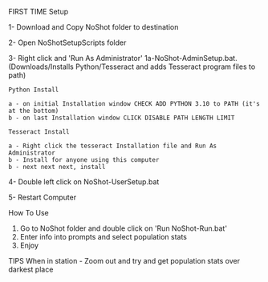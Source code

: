 FIRST TIME Setup

1- Download and Copy NoShot folder to destination

2- Open NoShotSetupScripts folder 

3- Right click and 'Run As Administrator' 1a-NoShot-AdminSetup.bat. (Downloads/Installs Python/Tesseract and adds Tesseract program files to path)
     

    Python Install
    
    a - on initial Installation window CHECK ADD PYTHON 3.10 to PATH (it's at the bottom)
    b - on last Installation window CLICK DISABLE PATH LENGTH LIMIT

    Tesseract Install

    a - Right click the tesseract Installation file and Run As Administrator
    b - Install for anyone using this computer
    b - next next next, install    
    
4- Double left click on NoShot-UserSetup.bat

5- Restart Computer


How To Use

1) Go to NoShot folder and double click on 'Run NoShot-Run.bat'
2) Enter info into prompts and select population stats
3) Enjoy

TIPS
When in station - Zoom out and try and get population stats over darkest place

